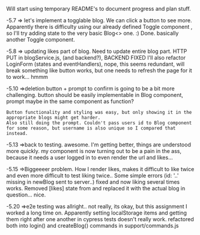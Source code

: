Will start using temporary README's to document progress and plan stuff.

-5.7 => let's implement a togglable blog. We can click a button to see more.
	Apparently there is difficulty using our already defined Toggle component
	, so I'll try adding state to the very basic Blog<> one. :)
        Done. basically another Toggle component.
 
-5.8 =>	updating likes part of blog. Need to update entire blog part.
        HTTP PUT in blogService.js, (and backend?), BACKEND FIXED 
	I'll also refactor LoginForm (states and eventHandlers), nope, this seems redundant, will break something
	like button works, but one needs to refresh the page for it to work... hmmm

-5.10 =>deletion button + prompt to confirm is going to be a bit more challenging. 
	button should be easily implementable in Blog component, prompt maybe in the same component as function?
	
	Button functionality and styling was easy, but only showing it in the appropriate blogs might get harder.
	Also still doing the prompt. Couldn't pass users id to Blog component for some reason, but username is also unique so I compared that instead.
		
-5.13 =>back to testing. awesome. I'm getting better, things are understood more quickly.
	my <Blog> component is now turning out to be a pain in the ass,
	because it needs a user logged in to even render the url and likes...
	
-5.15 =>Biggeeeer problem. How I render likes, makes it difficult to like twice
	and even more difficult to test liking twice..
	Some simple errors (id: '..' missing in newBlog sent to server..) fixed
	and now liking several times works. Removed [likes] state from <Blog> 
	and replaced it with the actual blog in question... nice. 

-5.20 =>e2e testing was allright.. not really, its okay, but this assignment I
	worked a long time on. Apparently setting localStorage items and getting 
	them right after one another in cypress tests doesn't really work.
	refactored both into login() and createBlog() commands in support/commands.js


